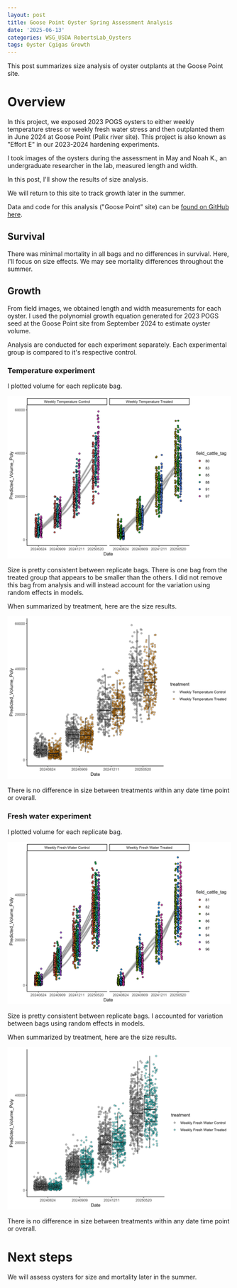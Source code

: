 ```yaml
---
layout: post
title: Goose Point Oyster Spring Assessment Analysis  
date: '2025-06-13'
categories: WSG_USDA RobertsLab_Oysters
tags: Oyster Cgigas Growth
---
```


This post summarizes size analysis of oyster outplants at the Goose Point site.  

# Overview 

In this project, we exposed 2023 POGS oysters to either weekly temperature stress or weekly fresh water stress and then outplanted them in June 2024 at Goose Point (Palix river site). This project is also known as "Effort E" in our 2023-2024 hardening experiments.   

I took images of the oysters during the assessment in May and Noah K., an undergraduate researcher in the lab, measured length and width.  

In this post, I'll show the results of size analysis.  

We will return to this site to track growth later in the summer.  

Data and code for this analysis ("Goose Point" site) can be [found on GitHub here](https://github.com/RobertsLab/project-gigas-conditioning/tree/main).   

## Survival 

There was minimal mortality in all bags and no differences in survival. Here, I'll focus on size effects. We may see mortality differences throughout the summer.    

## Growth 

From field images, we obtained length and width measurements for each oyster. I used the polynomial growth equation generated for 2023 POGS seed at the Goose Point site from September 2024 to estimate oyster volume.  

Analysis are conducted for each experiment separately. Each experimental group is compared to it's respective control.  

### Temperature experiment 

I plotted volume for each replicate bag.  

![](https://github.com/AHuffmyer/ASH_Putnam_Lab_Notebook/blob/master/images/NotebookImages/oysters/wsg_usda/20250613/temp_plot1.png?raw=true)

Size is pretty consistent between replicate bags. There is one bag from the treated group that appears to be smaller than the others. I did not remove this bag from analysis and will instead account for the variation using random effects in models.  

When summarized by treatment, here are the size results.  

![](https://github.com/AHuffmyer/ASH_Putnam_Lab_Notebook/blob/master/images/NotebookImages/oysters/wsg_usda/20250613/temp_plot2.png?raw=true)

There is no difference in size between treatments within any date time point or overall.  

### Fresh water experiment 

I plotted volume for each replicate bag.  

![](https://github.com/AHuffmyer/ASH_Putnam_Lab_Notebook/blob/master/images/NotebookImages/oysters/wsg_usda/20250613/fresh_plot1.png?raw=true)

Size is pretty consistent between replicate bags. I accounted for variation between bags using random effects in models.  

When summarized by treatment, here are the size results.  

![](https://github.com/AHuffmyer/ASH_Putnam_Lab_Notebook/blob/master/images/NotebookImages/oysters/wsg_usda/20250613/fresh_plot2.png?raw=true)

There is no difference in size between treatments within any date time point or overall. 

# Next steps 

We will assess oysters for size and mortality later in the summer.  
